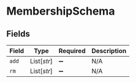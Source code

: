 # MembershipSchema


## Fields

| Field              | Type               | Required           | Description        |
| ------------------ | ------------------ | ------------------ | ------------------ |
| `add`              | List[*str*]        | :heavy_minus_sign: | N/A                |
| `rm`               | List[*str*]        | :heavy_minus_sign: | N/A                |